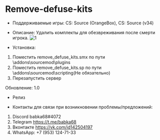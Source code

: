 # Remove-defuse-kits
- Поддерживаемые игры: CS: Source (OrangeBox), CS: Source (v34)

- Описание: Удалить комплекты для обезвреживания после смерти игрока.
![1](https://github.com/babka68/Remove-defuse-kits/assets/30433617/c1025044-921b-4676-9245-a37fa6503bb8)


- Установка:
1) Поместить remove_defuse_kits.smx по пути \addons\sourcemod\plugins
2) Поместить remove_defuse_kits.sp по пути \addons\sourcemod\scripting(Не обязательно) 
3) Перезапустить сервер

Обновление: 1.0
- Релиз

- Контакты для связи при возникновении проблемы/предложений:
1. Discord babka68#4072
2. Telegram https://t.me/babka68
3. Вконтакте https://vk.com/id142504197
4. WhatsApp: +7 (953) 124-71-33
